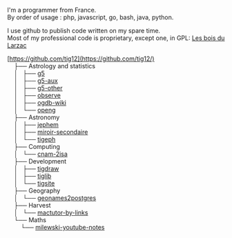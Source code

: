 I'm a programmer from France.  
By order of usage : php, javascript, go, bash, java, python.  

I use github to publish code written on my spare time.  
Most of my professional code is proprietary, except one, in GPL: [Les bois du Larzac](https://github.com/bdlarzac/chantiers)

[https://github.com/tig12](https://github.com/tig12/)  
&nbsp;&nbsp;&nbsp;&nbsp;├── Astrology and statistics  
&nbsp;&nbsp;&nbsp;&nbsp;│   ├── [g5](https://github.com/tig12/g5)  
&nbsp;&nbsp;&nbsp;&nbsp;│   ├── [g5-aux](https://github.com/tig12/g5-aux)  
&nbsp;&nbsp;&nbsp;&nbsp;│   ├── [g5-other](https://github.com/tig12/g5-other)  
&nbsp;&nbsp;&nbsp;&nbsp;│   ├── [observe](https://github.com/tig12/observe)  
&nbsp;&nbsp;&nbsp;&nbsp;│   ├── [ogdb-wiki](https://github.com/tig12/ogdb-wiki)  
&nbsp;&nbsp;&nbsp;&nbsp;│   └── [openg](https://github.com/tig12/openg)  
&nbsp;&nbsp;&nbsp;&nbsp;├── Astronomy  
&nbsp;&nbsp;&nbsp;&nbsp;│   ├── [jephem](https://github.com/tig12/jephem)  
&nbsp;&nbsp;&nbsp;&nbsp;│   ├── [miroir-secondaire](https://github.com/tig12/miroir-secondaire)  
&nbsp;&nbsp;&nbsp;&nbsp;│   └── [tigeph](https://github.com/tig12/tigeph)  
&nbsp;&nbsp;&nbsp;&nbsp;├── Computing  
&nbsp;&nbsp;&nbsp;&nbsp;│   └── [cnam-2isa](https://github.com/tig12/cnam-2isa)  
&nbsp;&nbsp;&nbsp;&nbsp;├── Development  
&nbsp;&nbsp;&nbsp;&nbsp;│   ├── [tigdraw](https://github.com/tig12/tigdraw)  
&nbsp;&nbsp;&nbsp;&nbsp;│   ├── [tiglib](https://github.com/tig12/tiglib)  
&nbsp;&nbsp;&nbsp;&nbsp;│   └── [tigsite](https://github.com/tig12/tigsite)  
&nbsp;&nbsp;&nbsp;&nbsp;├── Geography  
&nbsp;&nbsp;&nbsp;&nbsp;│   └── [geonames2postgres](https://github.com/tig12/geonames2postgres)  
&nbsp;&nbsp;&nbsp;&nbsp;├── Harvest  
&nbsp;&nbsp;&nbsp;&nbsp;│   └── [mactutor-by-links](https://github.com/tig12/mactutor-by-links)  
&nbsp;&nbsp;&nbsp;&nbsp;└── Maths  
&nbsp;&nbsp;&nbsp;&nbsp;&nbsp;&nbsp;&nbsp; └── [milewski-youtube-notes](https://github.com/tig12/Maths/milewski-youtube-notes)  


